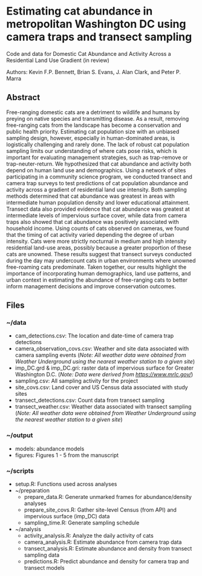 # Estimating cat abundance in metropolitan Washington DC using camera traps and transect sampling
Code and data for Domestic Cat Abundance and Activity Across a Residential Land Use Gradient (in review)

Authors: Kevin F.P. Bennett, Brian S. Evans, J. Alan Clark, and Peter P. Marra

## Abstract
Free-ranging domestic cats are a detriment to wildlife and humans by preying on native species and transmitting disease. As a result, removing free-ranging cats from the landscape has become a conservation and public health priority. Estimating cat population size with an unbiased sampling design, however, especially in human-dominated areas, is logistically challenging and rarely done. The lack of robust cat population sampling limits our understanding of where cats pose risks, which is important for evaluating management strategies, such as trap-remove or trap-neuter-return. We hypothesized that cat abundance and activity both depend on human land use and demographics. Using a network of sites participating in a community science program, we conducted transect and camera trap surveys to test predictions of cat population abundance and activity across a gradient of residential land use intensity. Both sampling methods determined that cat abundance was greatest in areas with intermediate human population density and lower educational attainment. Transect data also provided evidence that cat abundance was greatest at intermediate levels of impervious surface cover, while data from camera traps also showed that cat abundance was positively associated with household income. Using counts of cats observed on cameras, we found that the timing of cat activity varied depending the degree of urban intensity. Cats were more strictly nocturnal in medium and high intensity residential land-use areas, possibly because a greater proportion of these cats are unowned. These results suggest that transect surveys conducted during the day may undercount cats in urban environments where unowned free-roaming cats predominate. Taken together, our results highlight the importance of incorporating human demographics, land use patterns, and urban context in estimating the abundance of free-ranging cats to better inform management decisions and improve conservation outcomes.

## Files

### ~/data
- cam_detections.csv: The location and date-time of camera trap detections
- camera_observation_covs.csv: Weather and site data associated with camera sampling events (<i>Note: All weather data were obtained from Weather Underground using the nearest weather station to a given site</i>)
- imp_DC.grd & imp_DC.gri: raster data of impervious surface for Greater Washington D.C. (<i>Note: Data were derived from https://www.mrlc.gov/</i>)
- sampling.csv: All sampling activity for the project
- site_covs.csv: Land cover and US Census data associated with study sites
- transect_detections.csv: Count data from transect sampling
- transect_weather.csv: Weather data associated with transect sampling (<i>Note: All weather data were obtained from Weather Underground using the nearest weather station to a given site</i>)

### ~/output
- models: abundance models
- figures: Figures 1 - 5 from the manuscript
  
### ~/scripts
- setup.R: Functions used across analyses
- ~/preparation
  - prepare_data.R: Generate unmarked frames for abundance/density analyses
  - prepare_site_covs.R: Gather site-level Census (from API) and impervious surface (imp_DC) data
  - sampling_time.R: Generate sampling schedule
- ~/analysis
  - activity_analysis.R: Analyze the daily activity of cats
  - camera_analysis.R: Estimate abundance from camera trap data
  - transect_analysis.R: Estimate abundance and density from transect sampling data
  - predictions.R: Predict abundance and density for camera trap and transect models

